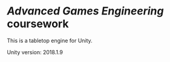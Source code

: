# *Advanced Games Engineering* coursework

This is a tabletop engine for Unity.

Unity version: 2018.1.9
